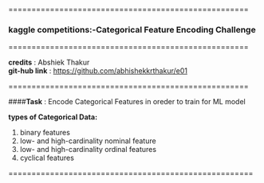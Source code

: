 ====================================================<br>
### kaggle competitions:-Categorical Feature Encoding Challenge<br>
====================================================<br>

**credits** : Abshiek Thakur<br>
**git-hub link** : https://github.com/abhishekkrthakur/e01<br>

====================================================<br>

####**Task** : Encode Categorical Features in oreder to train for ML model

**types of Categorical Data:**<br>
1. binary features
2. low- and high-cardinality nominal feature
3. low- and high-cardinality ordinal features
4. cyclical features

=====================================================
